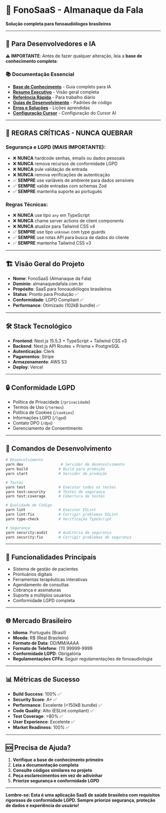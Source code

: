 # 🏥 FonoSaaS - Almanaque da Fala

**Solução completa para fonoaudiólogos brasileiros**

---

## 🧠 **Para Desenvolvedores e IA**

**⚠️ IMPORTANTE**: Antes de fazer qualquer alteração, leia a **base de conhecimento completa**:

### 📚 **Documentação Essencial**
- **[Base de Conhecimento](./docs/knowledge-base/index.md)** - Guia completo para IA
- **[Resumo Executivo](./docs/knowledge-base/SUMMARY.md)** - Visão geral completa
- **[Referência Rápida](./docs/knowledge-base/cursor-quick-reference.md)** - Para trabalho diário
- **[Guias de Desenvolvimento](./docs/knowledge-base/development-guidelines.md)** - Padrões de código
- **[Erros e Soluções](./docs/knowledge-base/mistakes-and-solutions.md)** - Lições aprendidas
- **[Configuração Cursor](./.cursor/README.md)** - Configuração do Cursor AI

---

## 🚨 **REGRAS CRÍTICAS - NUNCA QUEBRAR**

### **Segurança e LGPD (MAIS IMPORTANTE)**:
- ❌ **NUNCA** hardcode senhas, emails ou dados pessoais
- ❌ **NUNCA** remova recursos de conformidade LGPD
- ❌ **NUNCA** pule validação de entrada
- ❌ **NUNCA** remova verificações de autenticação
- ✅ **SEMPRE** use variáveis de ambiente para dados sensíveis
- ✅ **SEMPRE** valide entradas com schemas Zod
- ✅ **SEMPRE** mantenha suporte ao português

### **Regras Técnicas**:
- ❌ **NUNCA** use tipo `any` em TypeScript
- ❌ **NUNCA** chame server actions de client components
- ❌ **NUNCA** atualize para Tailwind CSS v4
- ✅ **SEMPRE** use tipo `unknown` com type guards
- ✅ **SEMPRE** use rotas API para busca de dados do cliente
- ✅ **SEMPRE** mantenha Tailwind CSS v3

---

## 🏗️ **Visão Geral do Projeto**

- **Nome**: FonoSaaS (Almanaque da Fala)
- **Domínio**: almanaquedafala.com.br
- **Propósito**: SaaS para fonoaudiólogos brasileiros
- **Status**: Pronto para Produção ✅
- **Conformidade**: LGPD Compliant ✅
- **Performance**: Otimizado (102kB bundle) ✅

---

## 🛠️ **Stack Tecnológico**

- **Frontend**: Next.js 15.5.3 + TypeScript + Tailwind CSS v3
- **Backend**: Next.js API Routes + Prisma + PostgreSQL
- **Autenticação**: Clerk
- **Pagamentos**: Stripe
- **Armazenamento**: AWS S3
- **Deploy**: Vercel

---

## 🔒 **Conformidade LGPD**

- Política de Privacidade (`/privacidade`)
- Termos de Uso (`/termos`)
- Política de Cookies (`/cookies`)
- Informações LGPD (`/lgpd`)
- Contato DPO (`/dpo`)
- Gerenciamento de Consentimento

---

## 🧪 **Comandos de Desenvolvimento**

```bash
# Desenvolvimento
yarn dev                 # Servidor de desenvolvimento
yarn build              # Build para produção
yarn start              # Servidor de produção

# Testes
yarn test               # Executar todos os testes
yarn test:security      # Testes de segurança
yarn test:coverage      # Cobertura de testes

# Qualidade de Código
yarn lint               # Executar ESLint
yarn lint:fix           # Corrigir problemas ESLint
yarn type-check         # Verificação TypeScript

# Segurança
yarn security:audit     # Auditoria de segurança
yarn security:fix       # Corrigir problemas de segurança
```

---

## 📱 **Funcionalidades Principais**

- Sistema de gestão de pacientes
- Prontuários digitais
- Ferramentas terapêuticas interativas
- Agendamento de consultas
- Cobrança e assinaturas
- Suporte a múltiplos usuários
- Conformidade LGPD completa

---

## 🌐 **Mercado Brasileiro**

- **Idioma**: Português (Brasil)
- **Moeda**: R$ (Real Brasileiro)
- **Formato de Data**: DD/MM/AAAA
- **Formato de Telefone**: (11) 99999-9999
- **Conformidade LGPD**: Obrigatória
- **Regulamentações CFFa**: Seguir regulamentações de fonoaudiologia

---

## 📊 **Métricas de Sucesso**

- **Build Success**: 100% ✅
- **Security Score**: A+ ✅
- **Performance**: Excelente (<150kB bundle) ✅
- **Code Quality**: Alto (ESLint compliant) ✅
- **Test Coverage**: >80% ✅
- **User Experience**: Excelente ✅
- **Market Readiness**: 100% ✅

---

## 🆘 **Precisa de Ajuda?**

1. **Verifique a base de conhecimento primeiro**
2. **Leia a documentação completa**
3. **Consulte códigos similares no projeto**
4. **Peça esclarecimentos em vez de adivinhar**
5. **Priorize segurança e conformidade LGPD**

---

**Lembre-se: Esta é uma aplicação SaaS de saúde brasileira com requisitos rigorosos de conformidade LGPD. Sempre priorize segurança, proteção de dados e experiência do usuário!**